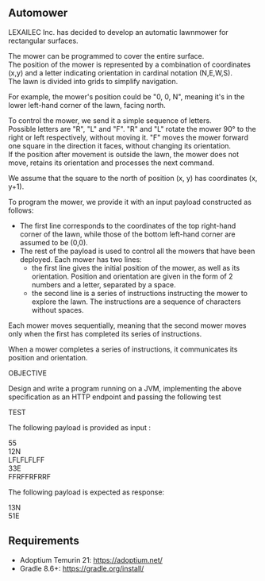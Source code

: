 ## Automower

LEXAILEC Inc. has decided to develop an automatic lawnmower for rectangular surfaces.

The mower can be programmed to cover the entire surface.\
The position of the mower is represented by a combination of coordinates (x,y) and a letter indicating orientation in
cardinal notation (N,E,W,S). \
The lawn is divided into grids to simplify navigation.

For example, the mower's position could be "0, 0, N", meaning it's in the lower left-hand corner of the lawn, facing
north.

To control the mower, we send it a simple sequence of letters.\
Possible letters are "R", "L" and "F". "R" and "L" rotate the mower 90° to the right or left respectively, without
moving it. "F" moves the mower forward one square in the direction it faces, without changing its orientation.\
If the position after movement is outside the lawn, the mower does not move, retains its orientation and processes the
next command.

We assume that the square to the north of position (x, y) has coordinates (x, y+1).

To program the mower, we provide it with an input payload constructed as follows:

- The first line corresponds to the coordinates of the top right-hand corner of the lawn, while those of the bottom
  left-hand corner are assumed to be (0,0).
- The rest of the payload is used to control all the mowers that have been deployed. Each mower has two lines:
    - the first line gives the initial position of the mower, as well as its orientation. Position and orientation are
      given in the form of 2 numbers and a letter, separated by a space.
    - the second line is a series of instructions instructing the mower to explore the lawn. The instructions are a
      sequence of characters without spaces.

Each mower moves sequentially, meaning that the second mower moves only when the first has completed its series of
instructions.

When a mower completes a series of instructions, it communicates its position and orientation.

OBJECTIVE

Design and write a program running on a JVM, implementing the above specification as an HTTP endpoint and passing the
following test

TEST

The following payload is provided as input :

55\
12N\
LFLFLFLFF\
33E\
FFRFFRFRRF

The following payload is expected as response:

13N\
51E

## Requirements

- Adoptium Temurin 21: https://adoptium.net/
- Gradle 8.6+: https://gradle.org/install/